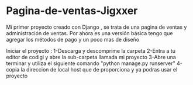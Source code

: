 # Pagina-de-ventas-Jigxxer
Mi primer proyecto creado con Django , se trata de una pagina de ventas y administración de ventas. Por ahora es una versión básica tengo que agregar los métodos de pago y un poco mas de diseño 

Iniciar el proyecto : 
1-Descarga y descomprime la carpeta
2-Entra a tu editor de codigi y abre la sub-carpeta llamada mi proyecto 
3-Abre una terminar y utiliza el siguiente comando "python manage.py runserver"
4-copia la direccion de local host que de proporciona y ya podras usar el proyecto

